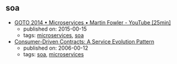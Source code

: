 soa
---
* [GOTO 2014 • Microservices • Martin Fowler - YouTube [25min]](https://www.youtube.com/watch?v=wgdBVIX9ifA&t=1s)
    * published on: 2015-00-15
    * tags: [microservices](../tags/microservices.md), [soa](../tags/soa.md)
* [Consumer-Driven Contracts: A Service Evolution Pattern](https://martinfowler.com/articles/consumerDrivenContracts.html)
    * published on: 2006-00-12
    * tags: [soa](../tags/soa.md), [microservices](../tags/microservices.md)
